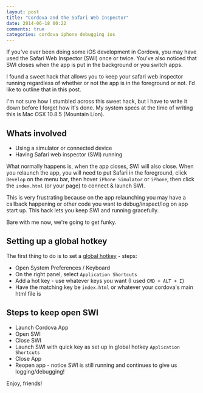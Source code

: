 ```yaml
---
layout: post
title: "Cordova and the Safari Web Inspector"
date: 2014-06-18 00:22
comments: true
categories: cordova iphone debugging ios
---
```


If you've ever been doing some iOS development in Cordova, you may have used the Safari Web Inspector (SWI) once or twice. You've also noticed that SWI closes when the app is put in the background or you switch apps.

I found a sweet hack that allows you to keep your safari web inspector running regardless of whether or not the app is in the foreground or not. I'd like to outline that in this post.

I'm not sure how I stumbled across this sweet hack, but I have to write it down before I forget how it's done. My system specs at the time of writing this is Mac OSX 10.8.5 (Mountain Lion).

## Whats involved

* Using a simulator or connected device
* Having Safari web inspector (SWI) running

What normally happens is, when the app closes, SWI will also close. When you relaunch the app, you will need to put Safari in the foreground, click `Develop` on the menu bar, then hover `iPhone Simulator` or `iPhone`, then click the `index.html` (or your page) to connect &amp; launch SWI. 

This is very frustrating because on the app relaunching you may have a callback happening or other code you want to debug/inspect/log on app start up. This hack lets you keep SWI and running gracefully.

Bare with me now, we're going to get funky.

## Setting up a global hotkey

The first thing to do is to set a [global hotkey](http://support.apple.com/kb/ph6889) - steps:

* Open System Preferences / Keyboard
* On the right panel, select `Application Shortcuts`
* Add a hot key - use whatever keys you want (I used `CMD + ALT + I`)
* Have the matching key be `index.html` or whatever your cordova's main html file is

## Steps to keep open SWI

* Launch Cordova App
* Open SWI
* Close SWI 
* Launch SWI with quick key as set up in global hotkey `Application Shortcuts` 
* Close App 
* Reopen app - notice SWI is still running and continues to give us logging/debugging! 

Enjoy, friends!